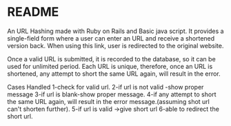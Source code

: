 # README

An URL Hashing made with Ruby on Rails and Basic java script. It provides a single-field form where a user can enter an URL and receive a shortened version back. When using this link, user is redirected to the original website.

Once a valid URL is submitted, it is recorded to the database, so it can be used for unlimited period. Each URL is unique, therefore, once an URL is shortened, any attempt to short the same URL again, will result in the error.

Cases Handled 
1-check for valid url.
2-if url is not valid -show proper message 
3-if url is blank-show proper message.
4-if any attempt to short the same URL again, will result in the error message.(assuming shot url can't shorten further).
5-if url is valid ->give short url 
6-able to redirect the short url.


